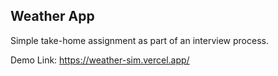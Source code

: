 ## Weather App
Simple take-home assignment as part of an interview process.

Demo Link: https://weather-sim.vercel.app/
